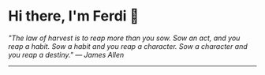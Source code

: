 <h1>Hi there, I'm Ferdi 👋</h1>

<p><em>
  "The law of harvest is to reap more than you sow. Sow an act, and you reap a habit. Sow a habit and you reap a character. Sow a character and you reap a destiny." — James Allen
</em></p>

---
